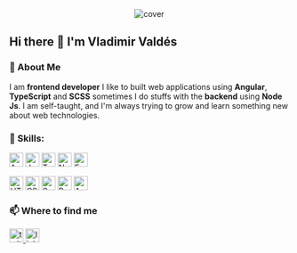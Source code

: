 
<div align="center">
  <img src="https://vladimirdev.vercel.app/assets/images/cover.gif" alt="cover" title="cover"/>
</div>

## Hi there 👋 I'm Vladimir Valdés

### :information_desk_person: About Me


 I am **frontend developer** I like to built web applications using **Angular**, **TypeScript** and **SCSS**
sometimes I do stuffs with the **backend** using **Node Js**. I am self-taught, and I'm always trying to grow and learn something new about web technologies.











### :diamond_shape_with_a_dot_inside: Skills: 
<img src="https://img.shields.io/badge/Angular-282C34?logo=angular&logoColor=red" alt="Angular logo" title="Angular" height="25" /> <img src="https://img.shields.io/badge/JavaScript-282C34?logo=javascript&logoColor=F7DF1E" alt="JavaScript logo" title="JavaScript" height="25" /> <img src="https://img.shields.io/badge/TypeScript-282C34?logo=typescript&logoColor=3178C6" alt="TypeScript logo" title="TypeScript" height="25" />
<img src="https://badges.aleen42.com/src/node.svg" alt="Node js logo" title="Node js" height="25" /> <img src="https://img.shields.io/badge/Express-282C34?logo=express&logoColor=FFFFFF" alt="Express.js logo" title="Express.js" height="25" />

<img src="https://img.shields.io/badge/HTML5-282C34?logo=html5&logoColor=E34F26" alt="HTML5 logo" title="HTML5" height="25" /> <img src="https://img.shields.io/badge/CSS3-282C34?logo=css3&logoColor=1572B6" alt="CSS3 logo" title="CSS3" height="25" /> <img src="https://img.shields.io/badge/Sass-282C34?logo=sass&logoColor=CC6699" alt="Sass logo" title="Sass" height="25" /> <img src="https://img.shields.io/badge/Bootstrap-282C34?logo=bootstrap&logoColor=CC6699" alt="Bootstrap logo" title="Bootstrap" height="25" /> <img src="https://img.shields.io/badge/Angular Material-282C34?logo=angular&logoColor=red" alt="Angular Material logo" title="Angular Material" height="25" />




### :mailbox:  Where to find me
<div>
<a href="https://twitter.com/VladiH_Valdes" target="_blank">
<img src="https://img.shields.io/badge/Twitter-282C34?logo=twitter&logoColor=3178C6" alt="twitter logo" title="twitter" height="25" />
</a>
<a href="https://www.linkedin.com/in/VladimirValdes" target="_blank">
<img src="https://img.shields.io/badge/LinkedIn-282C34?logo=linkedin&logoColor=3178C6" alt="linkedin logo" title="linkedin" height="25"/>
</a>
</div>



